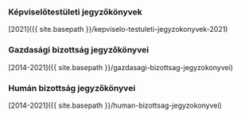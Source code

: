 ### Képviselőtestületi jegyzőkönyvek
[2021]({{ site.basepath }}/kepviselo-testuleti-jegyzokonyvek-2021)

### Gazdasági bizottság jegyzőkönyvei
[2014-2021]({{ site.basepath }}/gazdasagi-bizottsag-jegyzokonyvei)

### Humán bizottság jegyzőkönyvei
[2014-2021]({{ site.basepath }}/human-bizottsag-jegyzokonyvei)
